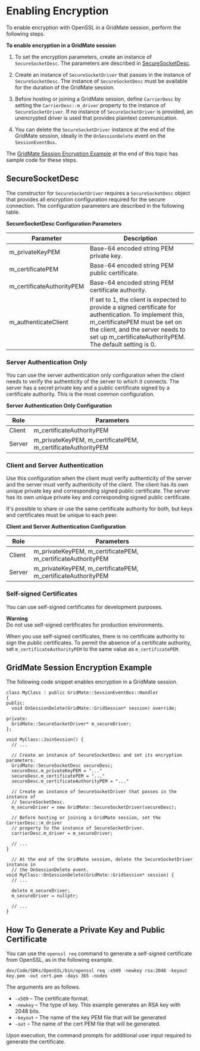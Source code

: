 # Enabling Encryption<a name="network-encryption-enabling"></a>

To enable encryption with OpenSSL in a GridMate session, perform the following steps\.

**To enable encryption in a GridMate session**

1. To set the encryption parameters, create an instance of `SecureSocketDesc`\. The parameters are described in [SecureSocketDesc](#network-encryption-enabling-securesocketdesc)\. 

1. Create an instance of `SecureSocketDriver` that passes in the instance of `SecureSocketDesc`\. The instance of `SecureSocketDesc` must be available for the duration of the GridMate session\. 

1. Before hosting or joining a GridMate session, define `CarrierDesc` by setting the `CarrierDesc::m_driver` property to the instance of `SecureSocketDriver`\. If no instance of `SecureSocketDriver` is provided, an unencrypted driver is used that provides plaintext communication\. 

1. You can delete the `SecureSocketDriver` instance at the end of the GridMate session, ideally in the `OnSessionDelete` event on the `SessionEventBus`\. 

The [GridMate Session Encryption Example](#network-encryption-enabling-example) at the end of this topic has sample code for these steps\.

## SecureSocketDesc<a name="network-encryption-enabling-securesocketdesc"></a>

The constructor for `SecureSocketDriver` requires a `SecureSocketDesc` object that provides all encryption configuration required for the secure connection\. The configuration parameters are described in the following table\.


**SecureSocketDesc Configuration Parameters**  

|  **Parameter**  |  **Description**  | 
| --- | --- | 
| m\_privateKeyPEM  |  Base\-64 encoded string PEM private key\.  | 
| m\_certificatePEM  |  Base\-64 encoded string PEM public certificate\.  | 
| m\_certificateAuthorityPEM  |  Base\-64 encoded string PEM certificate authority\.  | 
| m\_authenticateClient  |  If set to 1, the client is expected to provide a signed certificate for authentication\. To implement this, m\_certificatePEM must be set on the client, and the server needs to set up m\_certificateAuthorityPEM\. The default setting is 0\.  | 

### Server Authentication Only<a name="network-encryption-enabling-server-authentication"></a>

You can use the server authentication only configuration when the client needs to verify the authenticity of the server to which it connects\. The server has a secret private key and a public certificate signed by a certificate authority\. This is the most common configuration\. 


**Server Authentication Only Configuration**  

|  Role  |  Parameters  | 
| --- | --- | 
| Client  | m\_certificateAuthorityPEM  | 
| Server  | m\_privateKeyPEM, m\_certificatePEM, m\_certificateAuthorityPEM  | 

### Client and Server Authentication<a name="network-encryption-enabling-client-and-server-authentication"></a>

Use this configuration when the client must verify authenticity of the server and the server must verify authenticity of the client\. The client has its own unique private key and corresponding signed public certificate\. The server has its own unique private key and corresponding signed public certificate\. 

 It's possible to share or use the same certificate authority for both, but keys and certificates must be unique to each peer\. 


**Client and Server Authentication Configuration**  

|  Role  |  Parameters  | 
| --- | --- | 
| Client  | m\_privateKeyPEM, m\_certificatePEM, m\_certificateAuthorityPEM  | 
| Server  | m\_privateKeyPEM, m\_certificatePEM, m\_certificateAuthorityPEM  | 

### Self\-signed Certificates<a name="network-encryption-enabling-self-signed-certificates"></a>

You can use self\-signed certificates for development purposes\.

**Warning**  
 Do not use self\-signed certificates for production environments\. 

When you use self\-signed certificates, there is no certificate authority to sign the public certificates\. To permit the absence of a certificate authority, set `m_certificateAuthorityPEM` to the same value as `m_certificatePEM`\. 

## GridMate Session Encryption Example<a name="network-encryption-enabling-example"></a>

The following code snippet enables encryption in a GridMate session\.

```
class MyClass : public GridMate::SessionEventBus::Handler
{  
public:
  void OnSessionDelete(GridMate::GridSession* session) override;
 
private:
  GridMate::SecureSocketDriver* m_secureDriver;
};
 
void MyClass::JoinSession() {
  // ...
 
  // Create an instance of SecureSocketDesc and set its encryption parameters.
  GridMate::SecureSocketDesc secureDesc;
  secureDesc.m_privateKeyPEM = "..."
  secureDesc.m_certificatePEM = "..."
  secureDesc.m_certificateAuthorityPEM = "..."

  // Create an instance of SecureSocketDriver that passes in the instance of 
  // SecureSocketDesc.
  m_secureDriver = new GridMate::SecureSocketDriver(secureDesc);

  // Before hosting or joining a GridMate session, set the CarrierDesc::m_driver 
  // property to the instance of SecureSocketDriver.
  carrierDesc.m_driver = m_secureDriver;
 
  // ...
}

  // At the end of the GridMate session, delete the SecureSocketDriver instance in
  // the OnSessionDelete event. 
void MyClass::OnSessionDelete(GridMate::GridSession* session) {
  // ...
 
  delete m_secureDriver;
  m_secureDriver = nullptr;
 
  // ...
}
```

## How To Generate a Private Key and Public Certificate<a name="network-encryption-enabling-generate-key-and-certificate"></a>

You can use the `openssl req` command to generate a self\-signed certificate from OpenSSL, as in the following example\.

```
dev/Code/SDKs/OpenSSL/bin/openssl req -x509 -newkey rsa:2048 -keyout key.pem -out cert.pem -days 365 -nodes
```

The arguments are as follows\.
+ `-x509` – The certificate format\.
+ `-newkey` – The type of key\. This example generates an RSA key with 2048 bits\.
+ `-keyout` – The name of the key PEM file that will be generated
+ `-out` – The name of the cert PEM file that will be generated\.

Upon execution, the command prompts for additional user input required to generate the certificate\.